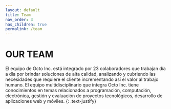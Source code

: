 ```yaml
---
layout: default
title: Team
nav_order: 3
has_children: true
permalink: /team
---
```


# OUR TEAM

El equipo de Octo Inc. está integrado por 23 colaboradores que trabajan día a día por brindar soluciones de alta calidad, analizando y cubriendo las necesidades que requiere el cliente incrementando así el valor al trabajo humano. El equipo multidisciplinario que integra Octo Inc. tiene conocimientos en temas relacionados a programación, computación, electrónica, gestión y evaluación de proyectos tecnológicos, desarrollo de aplicaciones web y móviles.
{: .text-justify}